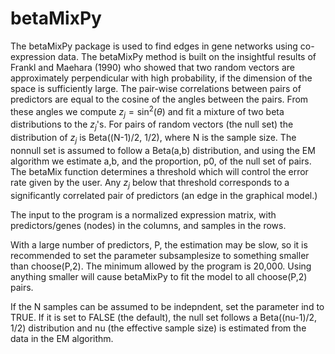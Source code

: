 # betaMixPy
The betaMixPy package is used to find edges in gene networks using co-expression data. The betaMixPy method is built on the insightful results of Frankl and Maehara (1990) who showed that two random vectors are approximately perpendicular with high probability, if the dimension of the space is sufficiently large. The pair-wise correlations between pairs of predictors are equal to the cosine of the angles between the pairs. From these angles we compute $z_j=\sin^2(\theta)$ and fit a mixture of two beta distributions to the $z_j$'s. For pairs of random vectors (the null set) the distribution of $z_j$ is Beta((N-1)/2, 1/2), where N is the sample size. The nonnull set is assumed to follow a Beta(a,b) distribution, and using the EM algorithm we estimate a,b, and the proportion, p0, of the null set of pairs. The betaMix function determines a threshold which will control the error rate given by the user. Any $z_j$ below that threshold corresponds to a significantly correlated pair of predictors (an edge in the graphical model.)

The input to the program is a normalized expression matrix, with predictors/genes (nodes) in the columns, and samples in the rows.

With a large number of predictors, P, the estimation may be slow, so it is recommended to set the parameter subsamplesize to something smaller than choose(P,2). The minimum allowed by the program is 20,000. Using anything smaller will cause betaMixPy to fit the model to all choose(P,2) pairs. 

If the N samples can be assumed to be indepndent, set the parameter ind to TRUE. If it is set to FALSE (the default), the null set follows a Beta((nu-1)/2, 1/2) distribution and nu (the effective sample size) is estimated from the data in the EM algorithm.

